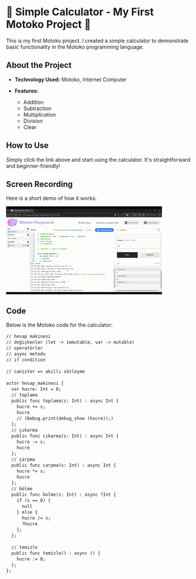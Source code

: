 # 🔢 Simple Calculator - My First Motoko Project 🚀
This is my first Motoko project. I created a simple calculator to demonstrate basic functionality in the Motoko programming language.

## About the Project

- **Technology Used:** Motoko, Internet Computer
  
- **Features:**
  - Addition
  - Subtraction
  - Multiplication
  - Division
  - Clear
  
## How to Use

Simply click the link above and start using the calculator. It's straightforward and beginner-friendly!

## Screen Recording

Here is a short demo of how it works:

![Working Demo](https://github.com/basaranseyma/Motoko_Calculator/blob/main/Motoko_Calculator.gif)

## Code 

Below is the Motoko code for the calculator:

```motoko
// hesap makinesi
// değişkenler (let -> immutable, var -> mutable)
// operatörler 
// async metodu 
// if condition

// canister => akıllı sözleşme

actor hesap_makinesi {
  var hucre: Int = 0;
  // toplama
  public func toplama(s: Int) : async Int {
    hucre += s;
    hucre
    // (Debug.print(debug_show (hucre));)
  };
  // çıkarma
  public func cikarma(s: Int) : async Int {
    hucre -= s;
    hucre
  };
  // çarpma
  public func carpma(s: Int) : async Int {
    hucre *= s;
    hucre
  };
  // bölme
  public func bolme(s: Int) : async ?Int {
    if (s == 0) {
      null
    } else {
      hucre /= s;
      ?hucre
    };
  };

  // temizle
  public func temizle() : async () {
    hucre := 0;
  };
};
